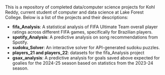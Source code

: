 This is a repository of completed data/computer science projects for Kohl Reddy, current student of computer and data science at Lake Forest College. Below is a list of the projects and their descriptions:
- **fifa_Analysis**: A statistical analysis of FIFA Ultimate Team overall player ratings across different FIFA games, specifically for Brazilian players. 
- **spotify_Analysis**: A predictive analysis on song recommendations from Spotify.
- **sudoku_Solver**: An interactive solver for API-generated sudoku puzzles. 
- **players_21 and players_22**: datasets for the fifa_Analysis project
- **gsax_analysis**: A predictive analysis for goals saved above expected for goalies for the 2024-25 season based on statistics from the 2023-24 season. 
